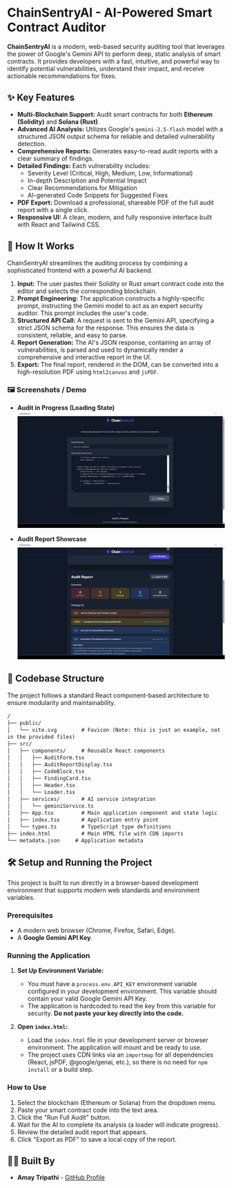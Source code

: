 # ChainSentryAI - AI-Powered Smart Contract Auditor

**ChainSentryAI** is a modern, web-based security auditing tool that leverages the power of Google's Gemini API to perform deep, static analysis of smart contracts. It provides developers with a fast, intuitive, and powerful way to identify potential vulnerabilities, understand their impact, and receive actionable recommendations for fixes.



## ✨ Key Features

-   **Multi-Blockchain Support:** Audit smart contracts for both **Ethereum (Solidity)** and **Solana (Rust)**.
-   **Advanced AI Analysis:** Utilizes Google's `gemini-2.5-flash` model with a structured JSON output schema for reliable and detailed vulnerability detection.
-   **Comprehensive Reports:** Generates easy-to-read audit reports with a clear summary of findings.
-   **Detailed Findings:** Each vulnerability includes:
    -   Severity Level (Critical, High, Medium, Low, Informational)
    -   In-depth Description and Potential Impact
    -   Clear Recommendations for Mitigation
    -   AI-generated Code Snippets for Suggested Fixes
-   **PDF Export:** Download a professional, shareable PDF of the full audit report with a single click.
-   **Responsive UI:** A clean, modern, and fully responsive interface built with React and Tailwind CSS.

## 🚀 How It Works

ChainSentryAI streamlines the auditing process by combining a sophisticated frontend with a powerful AI backend.

1.  **Input:** The user pastes their Solidity or Rust smart contract code into the editor and selects the corresponding blockchain.
2.  **Prompt Engineering:** The application constructs a highly-specific prompt, instructing the Gemini model to act as an expert security auditor. This prompt includes the user's code.
3.  **Structured API Call:** A request is sent to the Gemini API, specifying a strict JSON schema for the response. This ensures the data is consistent, reliable, and easy to parse.
4.  **Report Generation:** The AI's JSON response, containing an array of vulnerabilities, is parsed and used to dynamically render a comprehensive and interactive report in the UI.
5.  **Export:** The final report, rendered in the DOM, can be converted into a high-resolution PDF using `html2canvas` and `jsPDF`.

### 🖼️ Screenshots / Demo

- **Audit in Progress (Loading State)**  
  ![Audit in Progress](screenshots/ss_audit_in_process.png)

- **Audit Report Showcase**  
  ![Audit Report](screenshots/ss_audit_report.png)

## 📂 Codebase Structure

The project follows a standard React component-based architecture to ensure modularity and maintainability.

```
/
├── public/
│   └── vite.svg        # Favicon (Note: this is just an example, not in the provided files)
├── src/
│   ├── components/     # Reusable React components
│   │   ├── AuditForm.tsx
│   │   ├── AuditReportDisplay.tsx
│   │   ├── CodeBlock.tsx
│   │   ├── FindingCard.tsx
│   │   ├── Header.tsx
│   │   └── Loader.tsx
│   ├── services/       # AI service integration
│   │   └── geminiService.ts
│   ├── App.tsx         # Main application component and state logic
│   ├── index.tsx       # Application entry point
│   └── types.ts        # TypeScript type definitions
├── index.html          # Main HTML file with CDN imports
└── metadata.json     # Application metadata
```

## 🛠️ Setup and Running the Project

This project is built to run directly in a browser-based development environment that supports modern web standards and environment variables.

### Prerequisites

-   A modern web browser (Chrome, Firefox, Safari, Edge).
-   A **Google Gemini API Key**.

### Running the Application

1.  **Set Up Environment Variable:**
    -   You must have a `process.env.API_KEY` environment variable configured in your development environment. This variable should contain your valid Google Gemini API Key.
    -   The application is hardcoded to read the key from this variable for security. **Do not paste your key directly into the code.**

2.  **Open `index.html`:**
    -   Load the `index.html` file in your development server or browser environment. The application will mount and be ready to use.
    -   The project uses CDN links via an `importmap` for all dependencies (React, jsPDF, @google/genai, etc.), so there is no need for `npm install` or a build step.

### How to Use

1.  Select the blockchain (Ethereum or Solana) from the dropdown menu.
2.  Paste your smart contract code into the text area.
3.  Click the "Run Full Audit" button.
4.  Wait for the AI to complete its analysis (a loader will indicate progress).
5.  Review the detailed audit report that appears.
6.  Click "Export as PDF" to save a local copy of the report.

## 👨‍💻 Built By

-   **Amay Tripathi** - [GitHub Profile](https://github.com/AmayTrip29)
